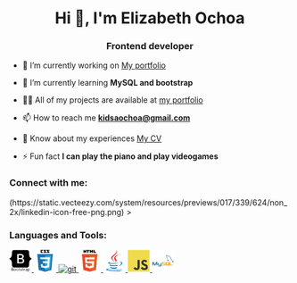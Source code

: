<h1 align="center">Hi 👋, I'm Elizabeth Ochoa</h1>
<h3 align="center">Frontend developer</h3>

- 🔭 I’m currently working on [My portfolio](https://elita-ochoa.github.io)

- 🌱 I’m currently learning **MySQL and bootstrap**

- 👨‍💻 All of my projects are available at [my portfolio](https://elita-ochoa.github.io)

- 📫 How to reach me **kidsaochoa@gmail.com**

- 📄 Know about my experiences [My CV](https://drive.google.com/file/d/1udXqd3mAB63pDETfBgJf9V8Ea9nH4IxQ/view?usp=share_link)

- ⚡ Fun fact **I can play the piano and play videogames**

<h3 align="left">Connect with me:</h3>
<p align="left"> (https://static.vecteezy.com/system/resources/previews/017/339/624/non_2x/linkedin-icon-free-png.png) >

<h3 align="left">Languages and Tools:</h3>
<p align="left"> <a href="https://getbootstrap.com" target="_blank" rel="noreferrer"> <img src="https://raw.githubusercontent.com/devicons/devicon/master/icons/bootstrap/bootstrap-plain-wordmark.svg" alt="bootstrap" width="40" height="40"/> </a> <a href="https://www.w3schools.com/css/" target="_blank" rel="noreferrer"> <img src="https://raw.githubusercontent.com/devicons/devicon/master/icons/css3/css3-original-wordmark.svg" alt="css3" width="40" height="40"/> </a> <a href="https://git-scm.com/" target="_blank" rel="noreferrer"> <img src="https://www.vectorlogo.zone/logos/git-scm/git-scm-icon.svg" alt="git" width="40" height="40"/> </a> <a href="https://www.w3.org/html/" target="_blank" rel="noreferrer"> <img src="https://raw.githubusercontent.com/devicons/devicon/master/icons/html5/html5-original-wordmark.svg" alt="html5" width="40" height="40"/> </a> <a href="https://www.java.com" target="_blank" rel="noreferrer"> <img src="https://raw.githubusercontent.com/devicons/devicon/master/icons/java/java-original.svg" alt="java" width="40" height="40"/> </a> <a href="https://developer.mozilla.org/en-US/docs/Web/JavaScript" target="_blank" rel="noreferrer"> <img src="https://raw.githubusercontent.com/devicons/devicon/master/icons/javascript/javascript-original.svg" alt="javascript" width="40" height="40"/> </a> <a href="https://www.mysql.com/" target="_blank" rel="noreferrer"> <img src="https://raw.githubusercontent.com/devicons/devicon/master/icons/mysql/mysql-original-wordmark.svg" alt="mysql" width="40" height="40"/> </a> </p>

